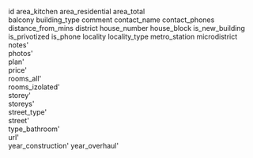 id
area_kitchen
area_residential
area_total  
balcony
building_type
comment
contact_name
contact_phones
distance_from_mins
district
house_number
house_block
is_new_building
is_privotized
is_phone
locality
locality_type
metro_station
microdistrict
notes'            
photos'           
plan'             
price'            
rooms_all'        
rooms_izolated'   
storey'           
storeys'          
street_type'      
street'           
type_bathroom'    
url'              
year_construction'
year_overhaul'    
